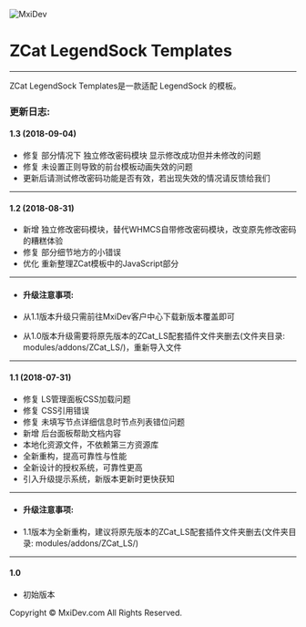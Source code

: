 ![MxiDev](https://mxidev.com/assets/svg/mxidev-blue.svg "MxiDev")
# ZCat LegendSock Templates

***

ZCat LegendSock Templates是一款适配 LegendSock 的模板。

### 更新日志:

#### 1.3 (2018-09-04)

  - 修复 部分情况下 独立修改密码模块 显示修改成功但并未修改的问题
  - 修复 未设置正则导致的前台模板动画失效的问题
  - 更新后请测试修改密码功能是否有效，若出现失效的情况请反馈给我们

***


#### 1.2 (2018-08-31)

  - 新增 独立修改密码模块，替代WHMCS自带修改密码模块，改变原先修改密码的糟糕体验
  - 修复 部分细节地方的小错误
  - 优化 重新整理ZCat模板中的JavaScript部分

***

+ #### 升级注意事项:

+ 从1.1版本升级只需前往MxiDev客户中心下载新版本覆盖即可
+ 从1.0版本升级需要将原先版本的ZCat_LS配套插件文件夹删去(文件夹目录: modules/addons/ZCat_LS/)，重新导入文件

***

#### 1.1 (2018-07-31)

  - 修复 LS管理面板CSS加载问题
  - 修复 CSS引用错误
  - 修复 未填写节点详细信息时节点列表错位问题
  - 新增 后台面板帮助文档内容
  - 本地化资源文件，不依赖第三方资源库
  - 全新重构，提高可靠性与性能
  - 全新设计的授权系统，可靠性更高
  - 引入升级提示系统，新版本更新时更快获知

***

+ #### 升级注意事项:

+ 1.1版本为全新重构，建议将原先版本的ZCat_LS配套插件文件夹删去(文件夹目录: modules/addons/ZCat_LS/)

***

#### 1.0 

  - 初始版本



Copyright © MxiDev.com All Rights Reserved.
